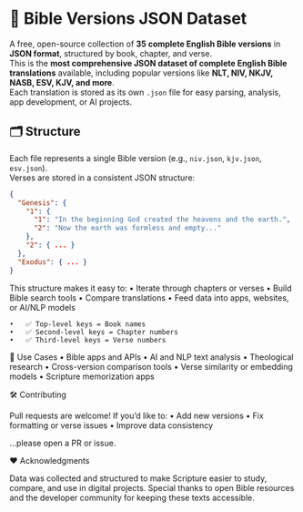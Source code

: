 # 📖 Bible Versions JSON Dataset

A free, open-source collection of **35 complete English Bible versions** in **JSON format**, structured by book, chapter, and verse.  
This is the **most comprehensive JSON dataset of complete English Bible translations** available, including popular versions like **NLT, NIV, NKJV, NASB, ESV, KJV, and more**.  
Each translation is stored as its own `.json` file for easy parsing, analysis, app development, or AI projects.

## 🗂️ Structure

Each file represents a single Bible version (e.g., `niv.json`, `kjv.json`, `esv.json`).  
Verses are stored in a consistent JSON structure:

```json
{
  "Genesis": {
    "1": {
      "1": "In the beginning God created the heavens and the earth.",
      "2": "Now the earth was formless and empty..."
    },
    "2": { ... }
  },
  "Exodus": { ... }
}
```

This structure makes it easy to:
	•	Iterate through chapters or verses
	•	Build Bible search tools
	•	Compare translations
	•	Feed data into apps, websites, or AI/NLP models


	•	✅ Top-level keys = Book names
	•	✅ Second-level keys = Chapter numbers
	•	✅ Third-level keys = Verse numbers

🧠 Use Cases
	•	Bible apps and APIs
	•	AI and NLP text analysis
	•	Theological research
	•	Cross-version comparison tools
	•	Verse similarity or embedding models
	•	Scripture memorization apps

🛠️ Contributing

Pull requests are welcome!
If you’d like to:
	•	Add new versions
	•	Fix formatting or verse issues
	•	Improve data consistency

…please open a PR or issue.

❤️ Acknowledgments

Data was collected and structured to make Scripture easier to study, compare, and use in digital projects.
Special thanks to open Bible resources and the developer community for keeping these texts accessible.
